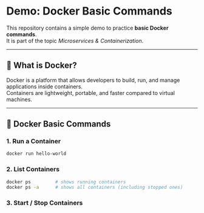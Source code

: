 # Demo: Docker Basic Commands

This repository contains a simple demo to practice **basic Docker commands**.  
It is part of the topic *Microservices & Containerization*.

---

## 🚀 What is Docker?

Docker is a platform that allows developers to build, run, and manage applications inside containers.  
Containers are lightweight, portable, and faster compared to virtual machines.

---

## 📌 Docker Basic Commands

### 1. Run a Container

```bash
docker run hello-world
```

### 2. List Containers

```bash
docker ps         # shows running containers
docker ps -a      # shows all containers (including stopped ones)
```

### 3. Start / Stop Containers

